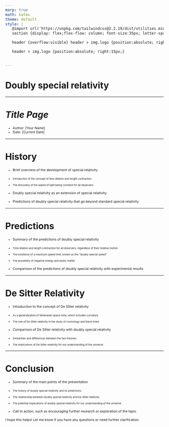 ```yaml
---
marp: true
math: katex
theme: default
style: |
   @import url('https://unpkg.com/tailwindcss@2.2.19/dist/utilities.min.css');
   section {display: flex;flex-flow: column; font-size:35px; letter-spacing:1.4px;}

   header {overflow:visible} header > img.logo {position:absolute; right:15px;}

   header > img.logo {position:absolute; right:15px;}


---
```

<!-- backgroundColor: #838091 -->
<!-- _class: lead -->

 # Doubly special relativity

---
<style scoped>p,li {font-size:0.92em}</style>

 # _Title Page_
- Author: [Your Name]
- Date: [Current Date]


---
<style scoped>p,li {font-size:0.80em}</style>

 # History
- Brief overview of the development of special relativity

+ Introduction of the concept of time dilation and length contraction

+ The discovery of the speed of light being constant for all observers
- Doubly special relativity as an extension of special relativity

+ Predictions of doubly special relativity that go beyond standard special relativity


---
<style scoped>p,li {font-size:0.80em}</style>

 # Predictions
- Summary of the predictions of doubly special relativity

+ Time dilation and length contraction for all observers, regardless of their relative motion

+ The existence of a maximum speed limit, known as the "doubly special speed"

+ The possibility of negative energy and exotic matter
- Comparison of the predictions of doubly special relativity with experimental results


---
<style scoped>p,li {font-size:0.76em}</style>

 # De Sitter Relativity
- Introduction to the concept of De Sitter relativity

+ As a generalization of Minkowski space-time, which includes curvature

+ The role of De Sitter relativity in the study of cosmology and black holes
- Comparison of De Sitter relativity with doubly special relativity

+ Similarities and differences between the two theories

+ The implications of De Sitter relativity for our understanding of the universe


---
<style scoped>p,li {font-size:0.76em}</style>

 # **Conclusion**
- Summary of the main points of the presentation

+ The history of doubly special relativity and its predictions

+ The relationship between doubly special relativity and De Sitter relativity

+ The potential implications of doubly special relativity for our understanding of the universe
- Call to action, such as encouraging further research or exploration of the topic

I hope this helps! Let me know if you have any questions or need further clarification.
